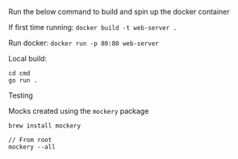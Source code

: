 Run the below command to build and spin up the docker container

If first time running:
```docker build -t web-server .```

Run docker:
```docker run -p 80:80 web-server```


Local build:

```
cd cmd
go run .
```

Testing

Mocks created using the `mockery` package

```
brew install mockery

// From root
mockery --all
```